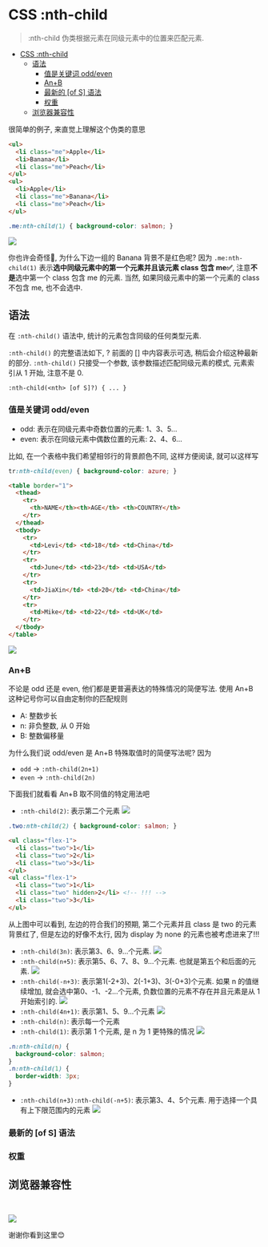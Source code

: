 # CSS :nth-child 
> :nth-child 伪类根据元素在同级元素中的位置来匹配元素.

<!-- TOC -->

- [CSS :nth-child](#css-nth-child)
  - [语法](#%E8%AF%AD%E6%B3%95)
    - [值是关键词 odd/even](#%E5%80%BC%E6%98%AF%E5%85%B3%E9%94%AE%E8%AF%8D-oddeven)
    - [An+B](#anb)
    - [最新的 [of S] 语法](#%E6%9C%80%E6%96%B0%E7%9A%84-of-s-%E8%AF%AD%E6%B3%95)
    - [权重](#%E6%9D%83%E9%87%8D)
  - [浏览器兼容性](#%E6%B5%8F%E8%A7%88%E5%99%A8%E5%85%BC%E5%AE%B9%E6%80%A7)

<!-- /TOC -->

很简单的例子, 来直觉上理解这个伪类的意思
```html
<ul>
  <li class="me">Apple</li>
  <li>Banana</li>
  <li class="me">Peach</li>
</ul>
<ul>
  <li>Apple</li>
  <li class="me">Banana</li>
  <li class="me">Peach</li>
</ul>
```
```css
.me:nth-child(1) { background-color: salmon; }  
```
![](../image/Snipaste_2023-05-27_10-05-48.png)

你也许会奇怪🤔, 为什么下边一组的 Banana 背景不是红色呢? 因为 `.me:nth-child(1)` 表示**选中同级元素中的第一个元素并且该元素 class 包含 me✅**, 注意**不是**选中第一个 class 包含 me 的元素. 当然, 如果同级元素中的第一个元素的 class 不包含 me, 也不会选中.

## 语法
在 `:nth-child()` 语法中, 统计的元素包含同级的任何类型元素.

`:nth-child()` 的完整语法如下, ? 前面的 [] 中内容表示可选, 稍后会介绍这种最新的部分. `:nth-child()` 只接受一个参数, 该参数描述匹配同级元素的模式, 元素索引从 1 开始, 注意不是 0.
```
:nth-child(<nth> [of S]?) { ... }
```

### 值是关键词 odd/even
- odd: 表示在同级元素中奇数位置的元素: 1、3、5...
- even: 表示在同级元素中偶数位置的元素: 2、4、6...

比如, 在一个表格中我们希望相邻行的背景颜色不同, 这样方便阅读, 就可以这样写
```css
tr:nth-child(even) { background-color: azure; }
```
```html
<table border="1">
  <thead>
    <tr>
      <th>NAME</th><th>AGE</th> <th>COUNTRY</th>
    </tr>
  </thead>
  <tbody>
    <tr>
      <td>Levi</td> <td>18</td> <td>China</td>
    </tr>
    <tr>
      <td>June</td> <td>23</td> <td>USA</td>   
    </tr>
    <tr>
      <td>JiaXin</td> <td>20</td> <td>China</td>
    </tr>
    <tr>
      <td>Mike</td> <td>22</td> <td>UK</td>
    </tr>
  </tbody>
</table>
```
![](../image/Snipaste_2023-05-27_10-38-16.png)

### An+B
不论是 odd 还是 even, 他们都是更普遍表达的特殊情况的简便写法. 使用 An+B 这种记号你可以自由定制你的匹配规则
- A: 整数步长
- n: 非负整数, 从 0 开始
- B: 整数偏移量

为什么我们说 odd/even 是 An+B 特殊取值时的简便写法呢? 因为
- `odd` -> `:nth-child(2n+1)`
- `even` -> `:nth-child(2n)`

下面我们就看看 An+B 取不同值的特定用法吧
- `:nth-child(2)`: 表示第二个元素
![](../image/Snipaste_2023-05-27_16-33-20.png)
```css
.two:nth-child(2) { background-color: salmon; }
```
```html
<ul class="flex-1">
  <li class="two">1</li>
  <li class="two">2</li>
  <li class="two">3</li>
</ul>
<ul class="flex-1">
  <li class="two">1</li>
  <li class="two" hidden>2</li> <!-- !!! -->
  <li class="two">3</li>
</ul>
```
从上图中可以看到, 左边的符合我们的预期, 第二个元素并且 class 是 two 的元素背景红了, 但是左边的好像不太行, 因为 display 为 none 的元素也被考虑进来了!!!

- `:nth-child(3n)`: 表示第3、6、9...个元素.
![](../image/Snipaste_2023-05-27_16-48-32.png)
- `:nth-child(n+5)`: 表示第5、6、7、8、9...个元素. 也就是第五个和后面的元素.
![](../image/Snipaste_2023-05-27_16-49-38.png)
- `:nth-child(-n+3)`: 表示第1(-2+3)、2(-1+3)、3(-0+3)个元素. 如果 n 的值继续增加, 就会选中第0、-1、-2...个元素, 负数位置的元素不存在并且元素是从 1 开始索引的.
![](../image/Snipaste_2023-05-27_16-51-10.png)
- `:nth-child(4n+1)`: 表示第1、5、9...个元素
![](../image/Snipaste_2023-05-27_16-52-05.png)
- `:nth-child(n)`: 表示每一个元素
- `:nth-child(1)`: 表示第 1 个元素, 是 n 为 1 更特殊的情况
![](../image/Snipaste_2023-05-27_16-53-58.png)
```css
.n:nth-child(n) {
  background-color: salmon;
}
.n:nth-child(1) {
  border-width: 3px;
}
```

- `:nth-child(n+3):nth-child(-n+5)`: 表示第3、4、5个元素. 用于选择一个具有上下限范围内的元素
![](../image/Snipaste_2023-05-27_16-54-47.png)

### 最新的 [of S] 语法

### 权重

## 浏览器兼容性

```css
```
```html
```



![](../image/)



谢谢你看到这里😊